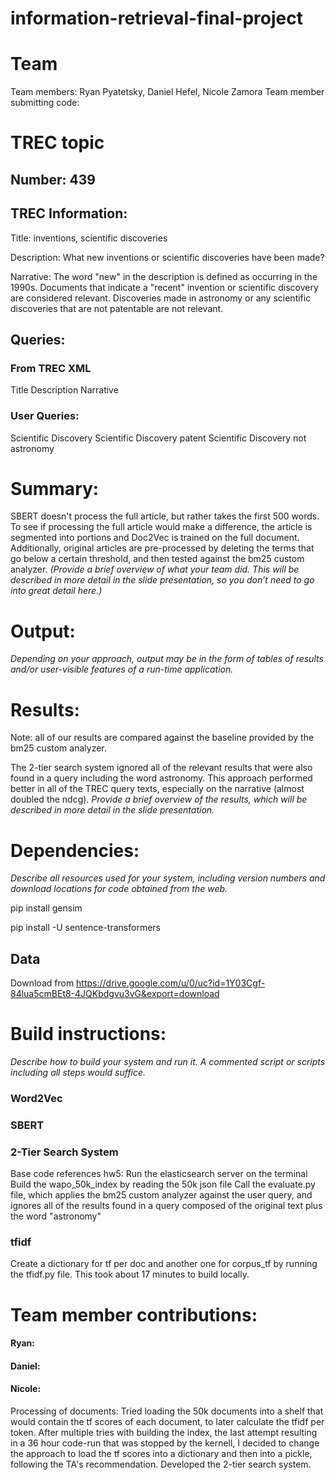 # information-retrieval-final-project

# Team 
Team members: Ryan Pyatetsky, Daniel Hefel, Nicole Zamora
Team member submitting code:

# TREC topic

## Number: 439

## TREC Information:
Title: inventions, scientific discoveries 

Description: What new inventions or scientific discoveries have been made?  

Narrative:
The word "new" in the description is defined as occurring in the 1990s. Documents that indicate a "recent" invention or scientific discovery are considered relevant. Discoveries made in astronomy or any scientific discoveries that are not patentable are not relevant. 

## Queries:
 ### From TREC XML 
 
 Title
 Description
 Narrative
 
 ### User Queries:
 Scientific Discovery 
 Scientific Discovery patent 
 Scientific Discovery not astronomy

# Summary: 

SBERT doesn't process the full article, but rather takes the first 500 words. To see if processing the full article would make a difference, the article is segmented into portions and Doc2Vec is trained on the full document. 
Additionally, original articles are pre-processed by deleting the terms that go below a certain threshold, and then tested against the bm25 custom analyzer. 
_(Provide a brief overview of what your team did. This will be described in more detail in the slide presentation, so you don’t need to go into great detail here.)_

# Output:

_Depending on your approach, output may be in the form of tables of results and/or user-visible features of a run-time application._

# Results:
Note: all of our results are compared against the baseline provided by the bm25 custom analyzer.  

The 2-tier search system ignored all of the relevant results that were also found in a query including the word astronomy. This approach performed better in all of the TREC query texts, especially on the narrative (almost doubled the ndcg). 
_Provide a brief overview of the results, which will be described in more detail in the slide presentation._

# Dependencies:
_Describe all resources used for your system, including version numbers and download locations for code obtained from the web._

pip install gensim

pip install -U sentence-transformers

## Data

Download from 
https://drive.google.com/u/0/uc?id=1Y03Cgf-84lua5cmBEt8-4JQKbdgvu3vG&export=download

# Build instructions:
_Describe how to build your system and run it. A commented script or scripts including all steps would suffice._

### Word2Vec

### SBERT

### 2-Tier Search System 
Base code references hw5: 
Run the elasticsearch server on the terminal
Build the wapo_50k_index by reading the 50k json file
Call the evaluate.py file, which applies the bm25 custom analyzer against the user query, and ignores all of the results found in a query composed of the original text plus the word "astronomy"

### tfidf
Create a dictionary for tf per doc and another one for corpus_tf by running the tfidf.py file. This took about 17 minutes to build locally. 

# Team member contributions:

#### Ryan:

#### Daniel:

#### Nicole:
Processing of documents: Tried loading the 50k documents into a shelf that would contain the tf scores of each document, to later calculate the tfidf per token. After multiple tries with building the index, the last attempt resulting in a 36 hour code-run that was stopped by the kernell, I decided to change the approach to load the tf scores into a dictionary and then into a pickle, following the TA's recommendation. 
Developed the 2-tier search system. 

